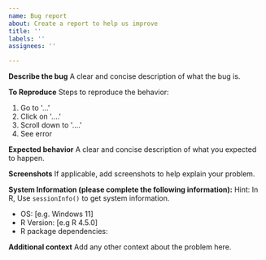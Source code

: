 ```yaml
---
name: Bug report
about: Create a report to help us improve
title: ''
labels: ''
assignees: ''

---
```


**Describe the bug**
A clear and concise description of what the bug is.

**To Reproduce**
Steps to reproduce the behavior:
1. Go to '...'
2. Click on '....'
3. Scroll down to '....'
4. See error

**Expected behavior**
A clear and concise description of what you expected to happen.

**Screenshots**
If applicable, add screenshots to help explain your problem.

**System Information (please complete the following information):**
Hint: In R, Use `sessionInfo()` to get system information. 
 - OS: [e.g. Windows 11]
 - R Version: [e.g R 4.5.0]
 - R package dependencies:


**Additional context**
Add any other context about the problem here.
